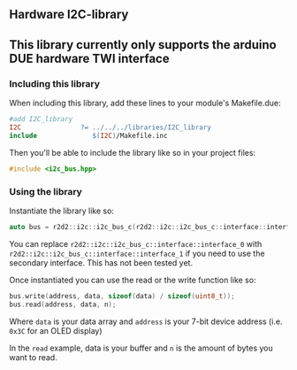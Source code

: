 ## Hardware I2C-library

## This library currently only supports the arduino DUE hardware TWI interface

### Including this library

When including this library, add these lines to your module's Makefile.due:

```Makefile
#add I2C_library
I2C               ?= ../../../libraries/I2C_library
include              $(I2C)/Makefile.inc
```

Then you'll be able to include the library like so in your project files:

```c++
#include <i2c_bus.hpp>
```

### Using the library

Instantiate the library like so:

```c++
auto bus = r2d2::i2c::i2c_bus_c(r2d2::i2c::i2c_bus_c::interface::interface_0, 50000);

```

You can replace `r2d2::i2c::i2c_bus_c::interface::interface_0` with `r2d2::i2c::i2c_bus_c::interface::interface_1` if you need to use the secondary interface.
This has not been tested yet.

Once instantiated you can use the read or the write function like so:

```c++
bus.write(address, data, sizeof(data) / sizeof(uint8_t));
bus.read(address, data, n);
```

Where `data` is your data array and `address` is your 7-bit device address (i.e. `0x3C` for an OLED display)

In the `read` example, data is your buffer and `n` is the amount of bytes you want to read.
